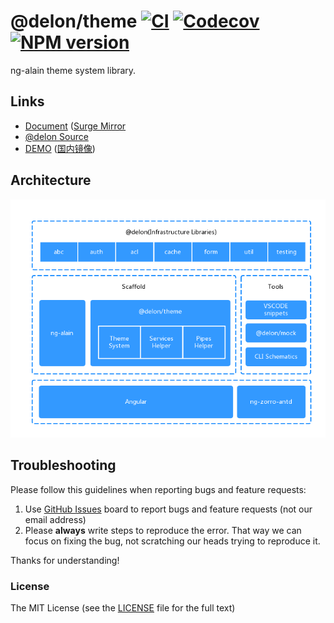 # @delon/theme [![CI](https://github.com/ng-alain/delon/actions/workflows/ci.yml/badge.svg)](https://github.com/ng-alain/delon/actions/workflows/ci.yml) [![Codecov](https://img.shields.io/codecov/c/github/ng-alain/delon.svg?style=flat-square)](https://codecov.io/gh/ng-alain/delon) [![NPM version](https://img.shields.io/npm/v/@delon/theme.svg?style=flat-square)](https://www.npmjs.com/package/@delon/theme)

ng-alain theme system library.

## Links

+ [Document](https://ng-alain.com/theme) ([Surge Mirror](https://ng-alain-doc.surge.sh/theme)
+ [@delon Source](https://github.com/ng-alain/delon)
+ [DEMO](https://ng-alain.surge.sh) ([国内镜像](https://ng-alain.gitee.io/))

## Architecture

![Architecture](https://raw.githubusercontent.com/ng-alain/delon/master/_screenshot/architecture.png)

## Troubleshooting

Please follow this guidelines when reporting bugs and feature requests:

1. Use [GitHub Issues](https://github.com/ng-alain/delon/issues) board to report bugs and feature requests (not our email address)
2. Please **always** write steps to reproduce the error. That way we can focus on fixing the bug, not scratching our heads trying to reproduce it.

Thanks for understanding!

### License

The MIT License (see the [LICENSE](https://github.com/ng-alain/delon/blob/master/LICENSE) file for the full text)
